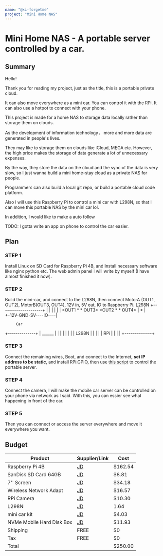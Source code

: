```yaml
---
name: "@xi-forgetme"
project: "Mini Home NAS"
---
```


# Mini Home NAS - A portable server controlled by a car.

## Summary

Hello!

Thank you for reading my project, just as the title, this is a portable private cloud.

It can also move everywhere as a mini car. You can control it with the RPi. It can also use a hotpot to connect with your phone.

This project is made for a home NAS to storage data locally rather than storage them on clouds.

As the development of information technology， more and more data are generated in people's lives.

They may like to storage them on clouds like iCloud, MEGA etc. However, the high price makes the storage of data generate a lot of unnecessary expenses.

By the way, they store the data on the cloud and the sync of the data is very slow, so I just wanna build a mini home-stay cloud as a private NAS for people.

Programmers can also build a local git repo, or build a portable cloud code platform.

Also I will use this Raspberry Pi to control a mini car with L298N, so that I can move this portable NAS by the mini car lol.

In addition, I would like to make a auto follow

TODO: I gotta write an app on phone to control the car easier.


## Plan
### STEP 1
Install Linux on SD Card for Raspberry Pi 4B, and Install necessary software like nginx python etc. The web admin panel I will write by myself (I have almost finished it now). 

### STEP 2
Build the mini-car, and connect to the L298N, then connect MotorA (OUT1, OUT2), MotorB(OUT3, OUT4), 12V in, 5V out, IO to Raspberry Pi.
         L298N
+---------------------+
|                     |
|                     |
|                     |
<OUT1 *         * OUT3>
<OUT2 *         * OUT4>
|  *                  |
+-12V-GND-SV----IO----|

         Car
  +--------------+
  |    ______    |
 | |   |    |   | |
  |     L298N    |
  |              |
 | |    RPi     | |
  |              |
  +--------------+
### STEP 3
Connect the remaining wires, Boot, and connect to the Internet, **set IP address to be static**, and install RPi.GPIO, then use [this script](https://github.com/xi-forgetme/PyCar) to control the portable server.

### STEP 4
Connect the camera, I will make the mobile car server can be controlled on your phone via network as I said. With this, you can essier see what happening in front of the car.

### STEP 5
Then you can connect or access the server everywhere and move it everywhere you want.

## Budget


| Product         | Supplier/Link                         | Cost   |
| --------------- | ------------------------------------- | ------ |
| Raspberry Pi 4B | [JD](https://item.jd.com/100020415183.html) | $162.54  |
| SanDisk SD Card 64GB | [JD](https://item.jd.com/2141154.html)  | $8.81 |
| 7'' Screen | [JD](https://item.m.jd.com/product/44632987580.html) | $34.18 |
| Wireless Network Adapt | [JD](https://item.m.jd.com/product/10051857225000.html) | $16.57|
| RPi Camera | [JD](https://item.m.jd.com/product/10036673190479.html) | $10.30 |
| L298N | [JD](https://item.m.jd.com/product/10054711210476.html) | 1.64 |
| mini car kit | [JD](https://item.m.jd.com/product/67803770281.html) | $4.03 |
| NVMe Mobile Hard Disk Box | [JD](https://item.m.jd.com/product/100044436249.html) | $11.93 |
| Shipping | FREE | $0|
| Tax | FREE | $0 |
| Total | | $250.00 |
